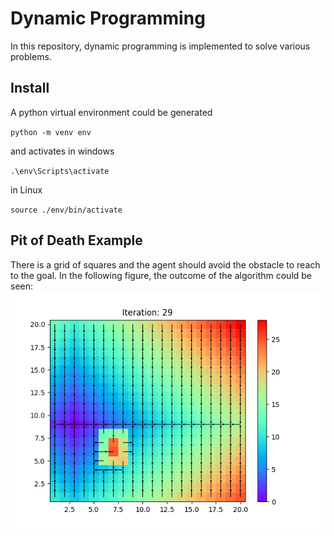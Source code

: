 # Dynamic Programming
In this repository, dynamic programming is implemented to solve various problems.

## Install
A python virtual environment could be generated

`
python -m venv env
`

and activates in windows

`
.\env\Scripts\activate
`

in Linux

`
source ./env/bin/activate
`

## Pit of Death Example
There is a grid of squares and the agent should avoid the obstacle to reach to the goal. In the following figure, the outcome of the algorithm could be seen:
![plot](./Figs/29.png)